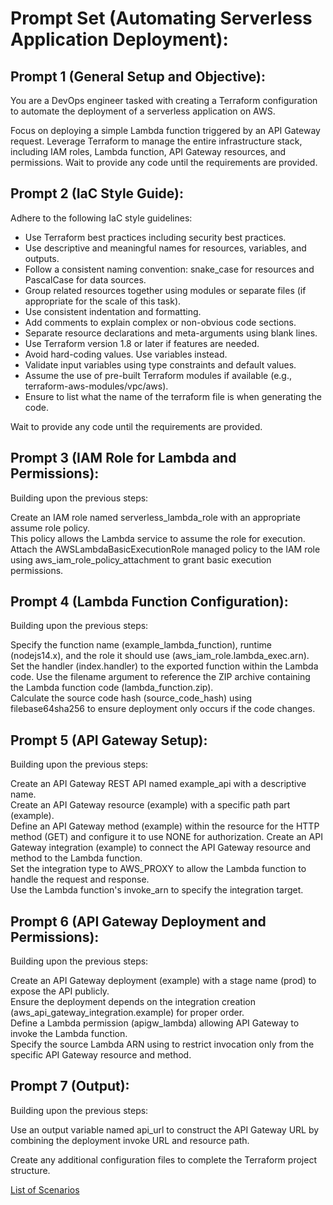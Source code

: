 # Prompt Set (Automating Serverless Application Deployment):

## Prompt 1 (General Setup and Objective):

You are a DevOps engineer tasked with creating a Terraform configuration to automate the deployment of a serverless application on AWS.

Focus on deploying a simple Lambda function triggered by an API Gateway request.
Leverage Terraform to manage the entire infrastructure stack, including IAM roles, Lambda function, API Gateway resources, and permissions.
Wait to provide any code until the requirements are provided.  

## Prompt 2 (IaC Style Guide):

Adhere to the following IaC style guidelines:

* Use Terraform best practices including security best practices.
* Use descriptive and meaningful names for resources, variables, and outputs.
* Follow a consistent naming convention: snake_case for resources and PascalCase for data sources.
* Group related resources together using modules or separate files (if appropriate for the scale of this task).
* Use consistent indentation and formatting.
* Add comments to explain complex or non-obvious code sections.
* Separate resource declarations and meta-arguments using blank lines.
* Use Terraform version 1.8 or later if features are needed.
* Avoid hard-coding values. Use variables instead.
* Validate input variables using type constraints and default values.
* Assume the use of pre-built Terraform modules if available (e.g., terraform-aws-modules/vpc/aws).
* Ensure to list what the name of the terraform file is when generating the code.

Wait to provide any code until the requirements are provided.

## Prompt 3 (IAM Role for Lambda and Permissions):

Building upon the previous steps:

Create an IAM role named serverless_lambda_role with an appropriate assume role policy.  
This policy allows the Lambda service to assume the role for execution.  
Attach the AWSLambdaBasicExecutionRole managed policy to the IAM role using aws_iam_role_policy_attachment to grant basic execution permissions.  

## Prompt 4 (Lambda Function Configuration):

Building upon the previous steps:

Specify the function name (example_lambda_function), runtime (nodejs14.x), and the role it should use (aws_iam_role.lambda_exec.arn).  
Set the handler (index.handler) to the exported function within the Lambda code. 
Use the filename argument to reference the ZIP archive containing the Lambda function code (lambda_function.zip).  
Calculate the source code hash (source_code_hash) using filebase64sha256 to ensure deployment only occurs if the code changes.  

## Prompt 5 (API Gateway Setup):

Building upon the previous steps:  

Create an API Gateway REST API named example_api with a descriptive name.  
Create an API Gateway resource (example) with a specific path part (example).    
Define an API Gateway method (example) within the resource for the HTTP method (GET) and configure it to use NONE for authorization.
Create an API Gateway integration (example) to connect the API Gateway resource and method to the Lambda function.    
Set the integration type to AWS_PROXY to allow the Lambda function to handle the request and response.  
Use the Lambda function's invoke_arn to specify the integration target.

## Prompt 6 (API Gateway Deployment and Permissions):

Building upon the previous steps:

Create an API Gateway deployment (example) with a stage name (prod) to expose the API publicly.   
Ensure the deployment depends on the integration creation (aws_api_gateway_integration.example) for proper order.  
Define a Lambda permission (apigw_lambda) allowing API Gateway to invoke the Lambda function.  
Specify the source Lambda ARN using to restrict invocation only from the specific API Gateway resource and method.

## Prompt 7 (Output):

Building upon the previous steps:
  
Use an output variable named api_url to construct the API Gateway URL by combining the deployment invoke URL and resource path.  

Create any additional configuration files to complete the Terraform project structure.

[List of Scenarios](../scenarios.md)
